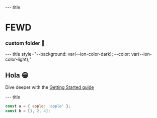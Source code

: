 --- title

# FEWD

### custom folder 🚀

--- title style="--background: var(--ion-color-dark); --color: var(--ion-color-light);"

## Hola 😁

Dive deeper with the [Getting Started guide](https://docs.deckdeckgo.com/docs)

--- title

```js
const a = { apple: 'apple' };
const b = [1, 2, 4];
```
